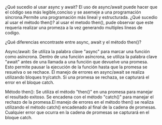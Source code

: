 ¿Qué sucedio al usar async y await?
El uso de async/await puede hacer que el código sea más legible,conciso y se asemeje a una programación síncrona.Permite una programación más lineal y estructurada.
¿Qué sucedio al usar el método then()?
al usar el metodo then(), pude observar que este requeria realizar una promeza a la vez generando multiples lineas de codigo. 

¿Qué diferencias encontraste entre async, await y el método then()?

Async/await: Se utiliza la palabra clave "async" para marcar una función como asíncrona. Dentro de una función asíncrona, se utiliza la palabra clave "await" antes de una llamada a una función que devuelve una promesa. Esto permite pausar la ejecución de la función hasta que la promesa se resuelva o se rechace. El manejo de errores en async/await se realiza utilizando bloques try/catch. Si una promesa se rechaza, se capturará el error en el bloque catch.

Método then(): Se utiliza el método "then()" en una promesa para manejar el resultado exitoso. Se encadena con el método "catch()" para manejar el rechazo de la promesa.El manejo de errores en el método then() se realiza utilizando el método catch() encadenado al final de la cadena de promesas. Cualquier error que ocurra en la cadena de promesas se capturará en el bloque catch.

